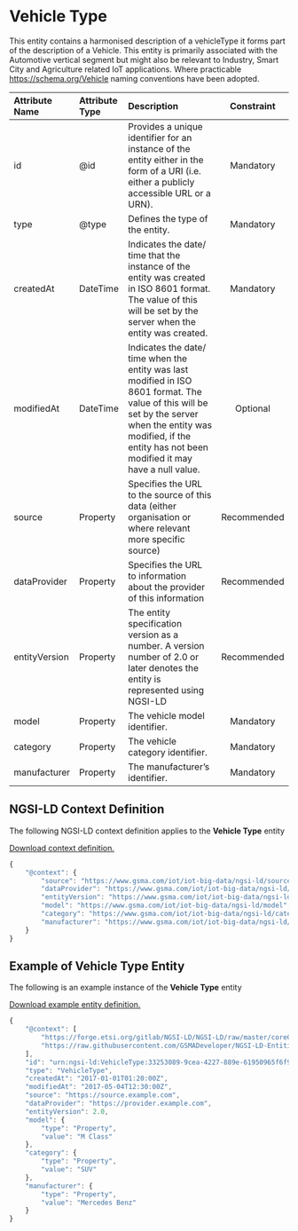 # Vehicle Type
This entity contains a harmonised description of a vehicleType it forms part of the description of a Vehicle. This entity is primarily associated with the Automotive vertical segment but might also be relevant to Industry, Smart City and Agriculture related IoT applications. Where practicable https://schema.org/Vehicle naming conventions have been adopted.

| Attribute Name | Attribute Type | Description | Constraint |
|:--- |:--- |:--- |:---:|
| id | @id | Provides a unique identifier for an instance of the entity either in the form of a URI (i.e. either a publicly accessible URL or a URN). | Mandatory |
| type | @type | Defines the type of the entity. | Mandatory |
| createdAt | DateTime | Indicates the date/ time that the instance of the entity was created in ISO 8601 format. The value of this will be set by the server when the entity was created. | Mandatory |
| modifiedAt | DateTime | Indicates the date/ time when the entity was last modified in ISO 8601 format. The value of this will be set by the server when the entity was modified, if the entity has not been modified it may have a null value. | Optional |
| source | Property | Specifies the URL to the source of this data (either organisation or where relevant more specific source) | Recommended |
| dataProvider | Property | Specifies the URL to information about the provider of this information | Recommended |
| entityVersion | Property | The entity specification version as a number. A version number of 2.0 or later denotes the entity is represented using NGSI-LD | Recommended |
| model | Property | The vehicle model identifier. | Mandatory |
| category | Property | The vehicle category identifier. | Mandatory |
| manufacturer | Property | The manufacturer’s identifier. | Mandatory |

## NGSI-LD Context Definition
The following NGSI-LD context definition applies to the **Vehicle Type** entity

[Download context definition.](../examples/Vehicle-Type-context.jsonld)

```JavaScript
{
    "@context": {
        "source": "https://www.gsma.com/iot/iot-big-data/ngsi-ld/source",
        "dataProvider": "https://www.gsma.com/iot/iot-big-data/ngsi-ld/dataprovider",
        "entityVersion": "https://www.gsma.com/iot/iot-big-data/ngsi-ld/entityversion",
        "model": "https://www.gsma.com/iot/iot-big-data/ngsi-ld/model",
        "category": "https://www.gsma.com/iot/iot-big-data/ngsi-ld/category",
        "manufacturer": "https://www.gsma.com/iot/iot-big-data/ngsi-ld/manufacturer"
    }
}
```
## Example of Vehicle Type Entity
The following is an example instance of the **Vehicle Type** entity

[Download example entity definition.](../examples/Vehicle-Type.jsonld)

```JavaScript
{
    "@context": [
        "https://forge.etsi.org/gitlab/NGSI-LD/NGSI-LD/raw/master/coreContext/ngsi-ld-core-context.json",
        "https://raw.githubusercontent.com/GSMADeveloper/NGSI-LD-Entities/master/examples/Vehicle-Type-context.jsonld"
    ],
    "id": "urn:ngsi-ld:VehicleType:33253089-9cea-4227-889e-61950965f6f9",
    "type": "VehicleType",
    "createdAt": "2017-01-01T01:20:00Z",
    "modifiedAt": "2017-05-04T12:30:00Z",
    "source": "https://source.example.com",
    "dataProvider": "https://provider.example.com",
    "entityVersion": 2.0,
    "model": {
        "type": "Property",
        "value": "M Class"
    },
    "category": {
        "type": "Property",
        "value": "SUV"
    },
    "manufacturer": {
        "type": "Property",
        "value": "Mercedes Benz"
    }
}
```
